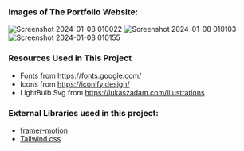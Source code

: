 
### Images of The Portfolio Website:
![Screenshot 2024-01-08 010022](https://github.com/IT21273858/Shangeeth_Portfolio/assets/99953447/5c5a4ecb-8cfc-4eea-b0d2-af3702625ad2)
![Screenshot 2024-01-08 010103](https://github.com/IT21273858/Shangeeth_Portfolio/assets/99953447/d39d5215-a9d0-4c0d-9d68-9ba39f154a5c)
![Screenshot 2024-01-08 010155](https://github.com/IT21273858/Shangeeth_Portfolio/assets/99953447/e89ee1ff-6e31-4e38-b4db-222a7479bb31)




### Resources Used in This Project

- Fonts from https://fonts.google.com/ <br />
- Icons from https://iconify.design/ <br />
- LightBulb Svg from https://lukaszadam.com/illustrations <br />

### External Libraries used in this project:

- [framer-motion](https://www.framer.com/motion/) <br />
- [Tailwind css](https://tailwindcss.com/) <br />


